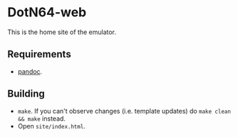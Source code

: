 # DotN64-web

This is the home site of the emulator.

## Requirements

* [pandoc](https://pandoc.org/).

## Building

* `make`. If you can't observe changes (i.e. template updates) do `make clean && make` instead.
* Open `site/index.html`.